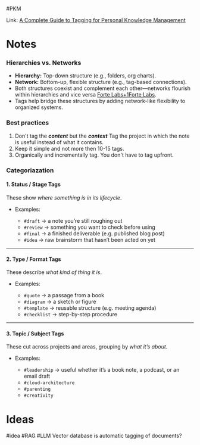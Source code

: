 
#PKM 

Link:
[A Complete Guide to Tagging for Personal Knowledge Management](https://fortelabs.com/blog/a-complete-guide-to-tagging-for-personal-knowledge-management/)


# Notes

### Hierarchies vs. Networks

- **Hierarchy:** Top-down structure (e.g., folders, org charts).
- **Network:** Bottom-up, flexible structure (e.g., tag-based connections).
- Both structures coexist and complement each other—networks flourish within hierarchies and vice versa [Forte Labs+1](https://fortelabs.com/blog/a-complete-guide-to-tagging-for-personal-knowledge-management/?utm_source=chatgpt.com)[Forte Labs](https://fortelabs.com/blog/a-complete-guide-to-tagging-for-personal-knowledge-management/?utm_source=chatgpt.com).
- Tags help bridge these structures by adding network-like flexibility to organized systems.


### Best practices

1. Don't tag the ***content*** but the ***context***
	Tag the project in which the note is useful instead of what it contains.
2. Keep it simple and not more then 10-15 tags.
3. Organically and incrementally tag. You don't have to tag upfront.


### Categoriazation
#### 1. **Status / Stage Tags**

These show _where something is in its lifecycle_.

- Examples:
    
    - `#draft` → a note you’re still roughing out
    - `#review` → something you want to check before using       
    - `#final` → a finished deliverable (e.g. published blog post)        
    - `#idea` → raw brainstorm that hasn’t been acted on yet        

---

#### 2. **Type / Format Tags**

These describe _what kind of thing it is_.

- Examples:
    
    - `#quote` → a passage from a book        
    - `#diagram` → a sketch or figure        
    - `#template` → reusable structure (e.g. meeting agenda)        
    - `#checklist` → step-by-step procedure        

---

#### 3. **Topic / Subject Tags**

These cut across projects and areas, grouping by _what it’s about_.

- Examples:
    
    - `#leadership` → useful whether it’s a book note, a podcast, or an email draft        
    - `#cloud-architecture`        
    - `#parenting`        
    - `#creativity`

# Ideas

#idea #RAG #LLM Vector database is automatic tagging of documents?

